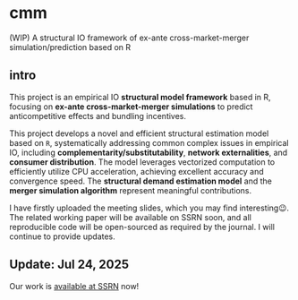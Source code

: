 # cmm
(WIP) A structural IO framework of ex-ante cross-market-merger simulation/prediction based on R

## intro

This project is an empirical IO **structural model framework** based in R, focusing on **ex-ante cross-market-merger simulations** to predict anticompetitive effects and bundling incentives.

This project develops a novel and efficient structural estimation model based on `R`, systematically addressing common complex issues in empirical IO, including **complementarity/substitutability**, **network externalities**, and **consumer distribution**. The model leverages vectorized computation to efficiently utilize CPU acceleration, achieving excellent accuracy and convergence speed. The **structural demand estimation model** and the **merger simulation algorithm** represent meaningful contributions.

I have firstly uploaded the meeting slides, which you may find interesting😉. The related working paper will be available on SSRN soon, and all reproducible code will be open-sourced as required by the journal. I will continue to provide updates.

## Update: Jul 24, 2025

Our work is [available at SSRN](https://ssrn.com/abstract=5362691) now!
